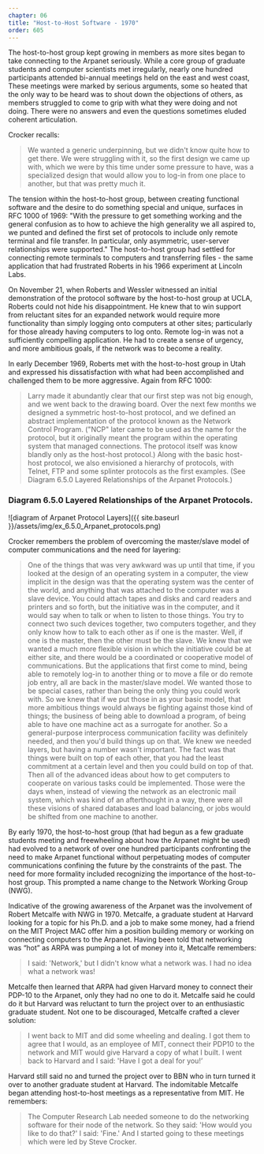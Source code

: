 ```yaml
---
chapter: 06
title: "Host-to-Host Software - 1970"
order: 605
---
```


The host-to-host group kept growing in members as more sites began to take connecting to the Arpanet seriously. While a core group of graduate students and computer scientists met irregularly, nearly one hundred participants attended bi-annual meetings held on the east and west coast, These meetings were marked by serious arguments, some so heated that the only way to be heard was to shout down the objections of others, as members struggled to come to grip with what they were doing and not doing. There were no answers and even the questions sometimes eluded coherent articulation.

Crocker recalls:

>We wanted a generic underpinning, but we didn't know quite how to get there. We were struggling with it, so the first design we came up with, which we were by this time under some pressure to have, was a specialized design that would allow you to log-in from one place to another, but that was pretty much it.

The tension within the host-to-host group, between creating functional software and the desire to do something special and unique, surfaces in RFC 1000 of 1969: "With the pressure to get something working and the general confusion as to how to achieve the high generality we all aspired to, we punted and defined the first set of protocols to include only remote terminal and file transfer. In particular, only asymmetric, user-server relationships were supported." The host-to-host group had settled for connecting remote terminals to computers and transferring files - the same application that had frustrated Roberts in his 1966 experiment at Lincoln Labs.

On November 21, when Roberts and Wessler witnessed an initial demonstration of the protocol software by the host-to-host group at UCLA, Roberts could not hide his disappointment. He knew that to win support from reluctant sites for an expanded network would require more functionality than simply logging onto computers at other sites; particularly for those already having computers to log onto. Remote log-in was not a sufficiently compelling application. He had to create a sense of urgency, and more ambitious goals, if the network was to become a reality.

In early December 1969, Roberts met with the host-to-host group in Utah and expressed his dissatisfaction with what had been accomplished and challenged them to be more aggressive. Again from RFC 1000:

>Larry made it abundantly clear that our first step was not big enough, and we went back to the drawing board. Over the next few months we designed a symmetric host-to-host protocol, and we defined an abstract implementation of the protocol known as the Network Control Program. ("NCP" later came to be used as the name for the protocol, but it originally meant the program within the operating system that managed connections. The protocol itself was know blandly only as the host-host protocol.) Along with the basic host-host protocol, we also envisioned a hierarchy of protocols, with Telnet, FTP and some splinter protocols as the first examples. (See Diagram 6.5.0 Layered Relationships of the Arpanet Protocols.)

### Diagram 6.5.0 Layered Relationships of the Arpanet Protocols.

![diagram of Arpanet Protocol Layers]({{ site.baseurl }}/assets/img/ex_6.5.0_Arpanet_protocols.png)

Crocker remembers the problem of overcoming the master/slave model of computer communications and the need for layering:

>One of the things that was very awkward was up until that time, if you looked at the design of an operating system in a computer, the view implicit in the design was that the operating system was the center of the world, and anything that was attached to the computer was a slave device. You could attach tapes and disks and card readers and printers and so forth, but the initiative was in the computer, and it would say when to talk or when to listen to those things. You try to connect two such devices together, two computers together, and they only know how to talk to each other as if one is the master. Well, if one is the master, then the other must be the slave. We knew that we wanted a much more flexible vision in which the initiative could be at either site, and there would be a coordinated or cooperative model of communications. But the applications that first come to mind, being able to remotely log-in to another thing or to move a file or do remote job entry, all are back in the master/slave model. We wanted those to be special cases, rather than being the only thing you could work with. So we knew that if we put those in as your basic model, that more ambitious things would always be fighting against those kind of things; the business of being able to download a program, of being able to have one machine act as a surrogate for another. So a general-purpose interprocess communication facility was definitely needed, and then you'd build things up on that. We knew we needed layers, but having a number wasn't important. The fact was that things were built on top of each other, that you had the least commitment at a certain level and then you could build on top of that. Then all of the advanced ideas about how to get computers to cooperate on various tasks could be implemented. Those were the days when, instead of viewing the network as an electronic mail system, which was kind of an afterthought in a way, there were all these visions of shared databases and load balancing, or jobs would be shifted from one machine to another.

By early 1970, the host-to-host group (that had begun as a few graduate students meeting and freewheeling about how the Arpanet might be used) had evolved to a network of over one hundred participants confronting the need to make Arpanet functional without perpetuating modes of computer communications confining the future by the constraints of the past. The need for more formality included recognizing the importance of the host-to-host group. This prompted a name change to the Network Working Group (NWG).

Indicative of the growing awareness of the Arpanet was the involvement of Robert Metcalfe with NWG in 1970. Metcalfe, a graduate student at Harvard looking for a topic for his Ph.D. and a job to make some money, had a friend on the MIT Project MAC offer him a position building memory or working on connecting computers to the Arpanet. Having been told that networking was “hot” as ARPA was pumping a lot of money into it, Metcalfe remembers:

>I said: 'Network,' but I didn't know what a network was. I had no idea what a network was!

Metcalfe then learned that ARPA had given Harvard money to connect their PDP-10 to the Arpanet, only they had no one to do it. Metcalfe said he could do it but Harvard was reluctant to turn the project over to an enthusiastic graduate student. Not one to be discouraged, Metcalfe crafted a clever solution:

>I went back to MIT and did some wheeling and dealing. I got them to agree that I would, as an employee of MIT, connect their PDP10 to the network and MIT would give Harvard a copy of what I built. I went back to Harvard and I said: 'Have I got a deal for you!’

Harvard still said no and turned the project over to BBN who in turn turned it over to another graduate student at Harvard. The indomitable Metcalfe began attending host-to-host meetings as a representative from MIT. He remembers:

>The Computer Research Lab needed someone to do the networking software for their node of the network. So they said: 'How would you like to do that?' I said: 'Fine.' And I started going to these meetings which were led by Steve Crocker.
